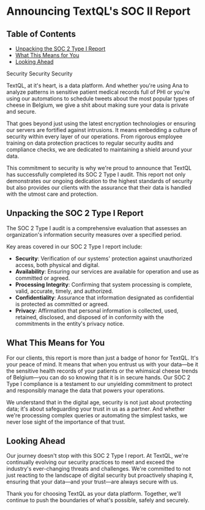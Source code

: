 # Announcing TextQL's SOC II Report

## Table of Contents
- [Unpacking the SOC 2 Type I Report](#unpacking-the-soc-2-type-i-report)
- [What This Means for You](#what-this-means-for-you)
- [Looking Ahead](#looking-ahead)

Security Security Security

TextQL, at it's heart, is a data platform. And whether you're using Ana to analyze patterns in sensitive patient medical records full of PHI or you're using our automations to schedule tweets about the most popular types of cheese in Belgium, we give a shit about making sure your data is private and secure.

That goes beyond just using the latest encryption technologies or ensuring our servers are fortified against intrusions. It means embedding a culture of security within every layer of our operations. From rigorous employee training on data protection practices to regular security audits and compliance checks, we are dedicated to maintaining a shield around your data.

This commitment to security is why we're proud to announce that TextQL has successfully completed its SOC 2 Type I audit. This report not only demonstrates our ongoing dedication to the highest standards of security but also provides our clients with the assurance that their data is handled with the utmost care and protection.

## Unpacking the SOC 2 Type I Report

The SOC 2 Type I audit is a comprehensive evaluation that assesses an organization's information security measures over a specified period.

Key areas covered in our SOC 2 Type I report include:

- **Security**: Verification of our systems' protection against unauthorized access, both physical and digital.
- **Availability**: Ensuring our services are available for operation and use as committed or agreed.
- **Processing Integrity**: Confirming that system processing is complete, valid, accurate, timely, and authorized.
- **Confidentiality**: Assurance that information designated as confidential is protected as committed or agreed.
- **Privacy**: Affirmation that personal information is collected, used, retained, disclosed, and disposed of in conformity with the commitments in the entity's privacy notice.

## What This Means for You

For our clients, this report is more than just a badge of honor for TextQL. It's your peace of mind. It means that when you entrust us with your data—be it the sensitive health records of your patients or the whimsical cheese trends of Belgium—you can do so knowing that it is in secure hands. Our SOC 2 Type I compliance is a testament to our unyielding commitment to protect and responsibly manage the data that powers your operations.

We understand that in the digital age, security is not just about protecting data; it's about safeguarding your trust in us as a partner. And whether we're processing complex queries or automating the simplest tasks, we never lose sight of the importance of that trust.

## Looking Ahead

Our journey doesn't stop with this SOC 2 Type I report. At TextQL, we're continually evolving our security practices to meet and exceed the industry's ever-changing threats and challenges. We're committed to not just reacting to the landscape of digital security but proactively shaping it, ensuring that your data—and your trust—are always secure with us.

Thank you for choosing TextQL as your data platform. Together, we'll continue to push the boundaries of what's possible, safely and securely.
